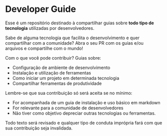 # Developer Guide

Esse é um repositório destinado à compartilhar guias sobre __todo tipo de tecnologia__ utilizadas por desenvolvedores. 

Sabe de alguma tecnologia que facilita o desenvolvimento e quer compartilhar com a comunidade? Abra o seu PR com os guias e/ou arquivos e compartilhe com o mundo!

Com o que você pode contribuir? Guias sobre:

- Configuração de ambiente de desenvolvimento
- Instalação e utilização de ferramentas
- Como iniciar um projeto em determinada tecnologia
- Compartilhar ferramentas de produtividade

Lembre-se que sua contribuição só será aceita se no mínimo:

- For acompanhada de um guia de instalação e uso básico em markdown
- For relevante para a comunidade de desenvolvedores
- Não tiver como objetivo depreciar outras tecnologias ou ferramentas.

Todo texto será revisado e qualquer tipo de conduta imprópria fará com que sua contribuição seja invalidada.
